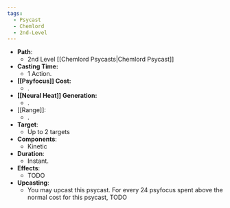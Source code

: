 ```yaml
---
tags:
  - Psycast
  - Chemlord
  - 2nd-Level
---
```

- **Path**:
	- 2nd Level [[Chemlord Psycasts|Chemlord Psycast]]
- **Casting Time:**
	- 1 Action.
- **[[Psyfocus]] Cost:**
	- .
- **[[Neural Heat]] Generation:**
	- .
- [[Range]]:
	- .
- **Target**:
	- Up to 2 targets
- **Components**:
	- Kinetic
- **Duration**:
	- Instant.
- **Effects**:
	- TODO
- **Upcasting**:
	- You may upcast this psycast. For every 24 psyfocus spent above the normal cost for this psycast, TODO
